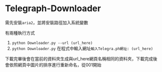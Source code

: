 # Telegraph-Downloader

需先安裝`aria2`，並將安裝路徑加入系統變數

有兩種執行方式

1. `python Downloader.py --url (url_here)`
2. `python Downloader.py`  在程式中輸入網址`輸入Telegra.ph網址: (url_here)`

下載完畢後會在當前的資料夾生成與url_here網頁名稱相同的資料夾，下載完成後會依照網頁中圖片的排序進行重新命名，從001開始
